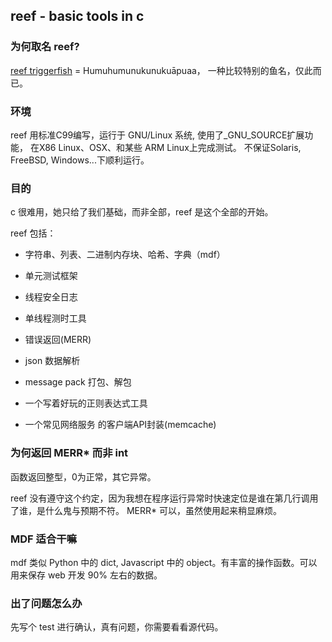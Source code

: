 ## reef - basic tools in c

### 为何取名 reef?

[reef triggerfish](https://en.wikipedia.org/wiki/Reef_triggerfish) = Humuhumunukunukuāpuaa，
一种比较特别的鱼名，仅此而已。


### 环境

reef 用标准C99编写，运行于 GNU/Linux 系统, 使用了\_GNU_SOURCE扩展功能， 在X86 Linux、OSX、和某些 ARM Linux上完成测试。
不保证Solaris, FreeBSD, Windows...下顺利运行。


### 目的

c 很难用，她只给了我们基础，而非全部，reef 是这个全部的开始。

reef 包括：

* 字符串、列表、二进制内存块、哈希、字典（mdf）

* 单元测试框架

* 线程安全日志

* 单线程测时工具

* 错误返回(MERR)

* json 数据解析

* message pack 打包、解包

* 一个写着好玩的正则表达式工具

* 一个常见网络服务 的客户端API封装(memcache)


### 为何返回 MERR* 而非 int

函数返回整型，0为正常，其它异常。

reef 没有遵守这个约定，因为我想在程序运行异常时快速定位是谁在第几行调用了谁，是什么鬼与预期不符。
MERR* 可以，虽然使用起来稍显麻烦。


### MDF 适合干嘛

mdf 类似 Python 中的 dict, Javascript 中的 object。有丰富的操作函数。可以用来保存 web 开发 90% 左右的数据。


### 出了问题怎么办

先写个 test 进行确认，真有问题，你需要看看源代码。
